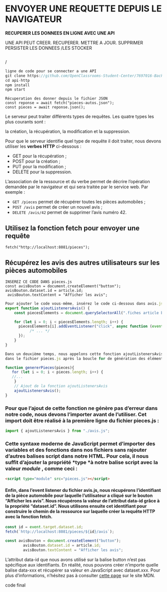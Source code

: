 # ENVOYER UNE REQUETTE DEPUIS LE NAVIGATEUR

**RECUPERER LES DONNEES EN LIGNE AVEC UNE API**

UNE API PEUT CREER. RECUPERER. METTRE A JOUR. SUPPRIMER PERSISTER LES DONNEES   /LES STOCKER

```

```

/

```js
ligne de code pour se connecter a une API
git clone https://github.com/OpenClassrooms-Student-Center/7697016-Back-End.git api-http 
cd api-http 
npm install 
npm start
```

```JS
Récuperation des donner depuis le fichier JSON
const reponse = await fetch("pieces-autos.json");
const pieces = await reponse.json();
```


Le serveur peut traiter différents types de requêtes. Les quatre types les plus courants sont :

 la création, la récupération, la modification et la suppression. 

Pour que le serveur identifie quel type de requête il doit traiter, nous devons utiliser les **verbes HTTP** ci-dessous :

* GET pour la récupération ;
* POST pour la création ;
* PUT pour la modification ;
* DELETE pour la suppression.

L’association de la ressource et du verbe permet de décrire l’opération demandée par le navigateur et qui sera traitée par le service web. Par exemple :

* `GET /pieces`  permet de récupérer toutes les pièces automobiles ;
* `POST /avis`  permet de créer un nouvel avis ;
* `DELETE /avis/42`  permet de supprimer l’avis numéro 42.

## Utilisez la fonction fetch pour envoyer une requête

```JS
fetch("http://localhost:8081/pieces");
```

## Récupérez les avis des autres utilisateurs sur les pièces automobiles

```JS
INSEREZ CE CODE DANS pieces.js  
const avisBouton = document.createElement("button");
avisBouton.dataset.id = article.id;
 avisBouton.textContent = "Afficher les avis";
```

```js
Pour ajouter le code vous-même, insérez le code ci-dessous dans avis.js :
export function ajoutListenersAvis() {
    const piecesElements = document.querySelectorAll(".fiches article button");

    for (let i = 0; i < piecesElements.length; i++) {
      piecesElements[i].addEventListener("click", async function (event) {
           /* ... */
      });
    }
}
```

```js
Dans un deuxième temps, nous appelons cette fonction ajoutListenersAvis 
dans le fichier pieces.js après la boucle for de génération des éléments du DOM qui se trouve dans la fonction genererPieces. Comme ceci 

function genererPieces(pieces){
   for (let i = 0; i < pieces.length; i++) {
   //...
    }
    // Ajout de la fonction ajoutListenersAvis
    ajoutListenersAvis();
}
```

### Pour que l’ajout de cette fonction ne génère pas d’erreur dans notre code, nous devons l’importer avant de l’utiliser. Cet import doit être réalisé à la première ligne du fichier pieces.js :

```js
import { ajoutListenersAvis } from "./avis.js";
```

### Cette syntaxe moderne de JavaScript permet d’importer des variables et des fonctions dans nos fichiers sans rajouter d’autres balises script dans notre HTML. Pour cela, il nous suffit d’ajouter la propriété *type *à notre balise script avec la valeur  *module* , comme ceci :

```html
<script type="module" src="pieces.js"></script>
```

#### Enfin, dans l’event listener du fichier avis.js, nous récupérons l’identifiant de la pièce automobile pour laquelle l’utilisateur a cliqué sur le bouton “Afficher les avis”. Nous récupérons la valeur de l’attribut data-id grâce à la propriété “dataset.id”. Nous utilisons ensuite cet identifiant pour construire le chemin de la ressource sur laquelle créer la requête HTTP avec la fonction fetch.

```js
const id = event.target.dataset.id;
fetch(`http://localhost:8081/pieces/${id}/avis`);
```

```js
const avisBouton = document.createElement("button");
        avisBouton.dataset.id = article.id;
        avisBouton.textContent = "Afficher les avis";
```

L’attribut data-id que nous avons utilisé sur la balise button n’est pas spécifique aux identifiants. En réalité, nous pouvons créer n’importe quelle balise data-xxx et récupérer sa valeur en JavaScript avec dataset.xxx. Pour plus d’informations, n’hésitez pas à consulter [cette page](https://developer.mozilla.org/fr/docs/Web/HTML/Global_attributes/data-*) sur le site MDN.

code final
